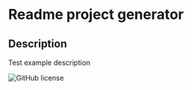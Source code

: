 # Readme project generator

  ## Description

Test example description

  ![GitHub license](https://img.shields.io/badge/license-MIT_License-blue.svg)
